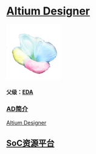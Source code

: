 ﻿# [Altium Designer](https://github.com/sochub/AltiumDesigner) 
[![sites](SoC/qitas.png)](http://www.qitas.cn) 
#### 父级：[EDA](https://github.com/sochub/EDA)
### [AD简介](https://github.com/sochub/AltiumDesigner/wiki)

[Altium Designer](https://github.com/sochub/AltiumDesigner) 

##  [SoC资源平台](http://www.qitas.cn)
